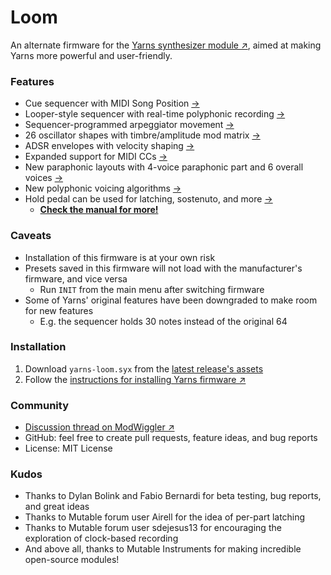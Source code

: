 # Loom
An alternate firmware for the [Yarns synthesizer module&nbsp;↗](https://mutable-instruments.net/modules/yarns/), aimed at making Yarns more powerful and user-friendly.

### Features
- Cue sequencer with MIDI Song Position&nbsp;[→](yarns/MANUAL.md#master-clock-controls)
- Looper-style sequencer with real-time polyphonic recording&nbsp;[→](yarns/MANUAL.md#loop-sequencer)
- Sequencer-programmed arpeggiator movement&nbsp;[→](yarns/MANUAL.md#sequencer-programmed-arpeggiator)
- 26 oscillator shapes with timbre/amplitude mod matrix&nbsp;[→](yarns/MANUAL.md#oscillator-timbre)
- ADSR envelopes with velocity shaping&nbsp;[→](yarns/MANUAL.md#envelope)
- Expanded support for MIDI CCs&nbsp;[→](yarns/MANUAL.md#control-change-messages)
- New paraphonic layouts with 4-voice paraphonic part and 6 overall voices&nbsp;[→](yarns/MANUAL.md#new-layouts)
- New polyphonic voicing algorithms&nbsp;[→](yarns/MANUAL.md#polyphonic-voice-allocation)
- Hold pedal can be used for latching, sostenuto, and more&nbsp;[→](yarns/MANUAL.md#hold-pedal)
  - **[Check the manual for more!](yarns/MANUAL.md)**

### Caveats
- Installation of this firmware is at your own risk
- Presets saved in this firmware will not load with the manufacturer's firmware, and vice versa
  - Run `INIT` from the main menu after switching firmware
- Some of Yarns' original features have been downgraded to make room for new features
  - E.g. the sequencer holds 30 notes instead of the original 64

### Installation
1. Download `yarns-loom.syx` from the [latest release's assets](https://github.com/rcrogers/yarns-loom/releases/latest)
2. Follow the [instructions for installing Yarns firmware&nbsp;↗](https://pichenettes.github.io/mutable-instruments-documentation/modules/yarns/manual/#firmware)

### Community
- [Discussion thread on ModWiggler&nbsp;↗](https://www.modwiggler.com/forum/viewtopic.php?t=255378)
- GitHub: feel free to create pull requests, feature ideas, and bug reports
- License: MIT License

### Kudos
- Thanks to Dylan Bolink and Fabio Bernardi for beta testing, bug reports, and great ideas
- Thanks to Mutable forum user Airell for the idea of per-part latching
- Thanks to Mutable forum user sdejesus13 for encouraging the exploration of clock-based recording
- And above all, thanks to Mutable Instruments for making incredible open-source modules!
